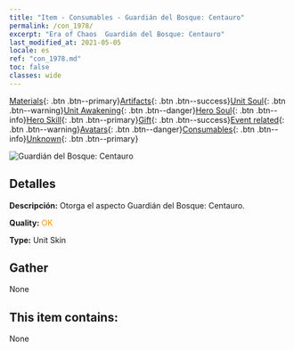 ```yaml
---
title: "Item - Consumables - Guardián del Bosque: Centauro"
permalink: /con_1978/
excerpt: "Era of Chaos  Guardián del Bosque: Centauro"
last_modified_at: 2021-05-05
locale: es
ref: "con_1978.md"
toc: false
classes: wide
---
```

 [Materials](/ItemsES/){: .btn .btn--primary}[Artifacts](/ItemsES/Artifacts/){: .btn .btn--success}[Unit Soul](/ItemsES/UnitSoul/){: .btn .btn--warning}[Unit Awakening](/ItemsES/UnitAwakening/){: .btn .btn--danger}[Hero Soul](/ItemsES/HeroSoul/){: .btn .btn--info}[Hero Skill](/ItemsES/HeroSkill/){: .btn .btn--primary}[Gift](/ItemsES/Gift/){: .btn .btn--success}[Event related](/ItemsES/Events/){: .btn .btn--warning}[Avatars](/ItemsES/Avatars/){: .btn .btn--danger}[Consumables](/ItemsES/Consumables/){: .btn .btn--info}[Unknown](/ItemsES/Unknown/){: .btn .btn--primary}

 ![Guardián del Bosque: Centauro](/images/u/ti_banrenmapifu.jpg)

## Detalles
 **Descripción:** Otorga el aspecto Guardián del Bosque: Centauro.

 **Quality:** <span style="color: #FF8C00">OK</span>

 **Type:** Unit Skin

## Gather

  None

## This item contains:

  None

